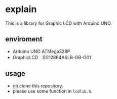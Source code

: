 # explain
This is a library for Graphic LCD with Arduino UNO.

## enviroment
- Arduino UNO ATMega328P
- GraphicLCD　SG12864ASLB-GB-G01

## usage
- git clone this repository.   
- please use some function in `lcdlib.h`.
